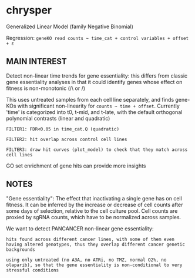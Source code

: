 # chrysper

Generalized Linear Model (family Negative Binomial)

Regression: 
`geneKO read counts ~ time_cat + control variables + offset + ε`


MAIN INTEREST
-------------

Detect non-linear time trends for gene essentiality: this differs from classic gene essentiality analyses in that it could identify genes whose effect on fitness is non-monotonic (/\ or \/)

This uses untreated samples from each cell line separately, and finds gene-KOs with significant non-linearity for `counts ~ time + offset`. Currently 'time' is categorized into t0, t-mid, and t-late, with the default orthogonal polynomial contrasts (linear and quadratic)

	FILTER1: FDR<0.05 in time_cat.Q (quadratic)

	FILTER2: hit overlap across control cell lines

	FILTER3: draw hit curves (plot_model) to check that they match across cell lines

GO set enrichment of gene hits can provide more insights


NOTES
-----

"Gene essentiality": The effect that inactivating a single gene has on cell fitness. It can be inferred by the increase or decrease of cell counts after some days of selection, relative to the cell culture pool. Cell counts are proxied by sgRNA counts, which have to be normalized across samples.


We want to detect PANCANCER non-linear gene essentiality:

	hits found across different cancer lines, with some of them even having altered genotypes, thus they overlap different cancer genetic backgrounds
	
	using only untreated (no A3A, no ATRi, no TMZ, normal O2%, no olaparib), so that the gene essentiality is non-conditional to very stressful conditions

